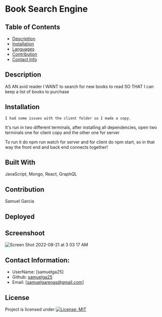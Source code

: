 # Book Search Engine

  ## Table of Contents
  - [Description](#description)
  - [Installation](#installation)
  - [Languages](#languages)
  - [Contribution](#contribution)
  - [Contact Info](#contact-info)

  ## Description
  AS AN avid reader I WANT to search for new books to read SO THAT I can keep a list of books to purchase
  ## Installation
    I had some issues with the client folder so I made a copy. 
  It's run in two different terminals, after installing all dependencies, 
  open two terminals one for client copy and the other one for server 

  To run it do npm run watch for server and for client do npm start, 
  so in that way the front end and back end connects together!

  ## Built With
  JavaScript, Mongo, React, GraphQL
  
  ## Contribution 
  Samuel Garcia

  ## Deployed

  ## Screenshoot
![Screen Shot 2022-08-21 at 3 03 17 AM](https://user-images.githubusercontent.com/100814742/185779715-e6b602d1-fd58-48e3-beb4-c7185a90faf4.png)

  ## Contact Information:
  - UserName: [samuelga25]
  - Github: [samuelga25](https://github.com/samuelga25)
  - Email: [samuelgarenas@gmail.com]

  ## License
  Project is licensed under
  [![License: MIT](https://img.shields.io/badge/License-MIT-yellow.svg)](https://opensource.org/licenses/MIT)

